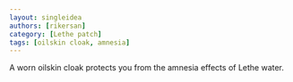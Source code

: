 ```yaml
---
layout: singleidea
authors: [rikersan]
category: [Lethe patch]
tags: [oilskin cloak, amnesia]
---
```

A worn oilskin cloak protects you from the amnesia effects of Lethe water.
